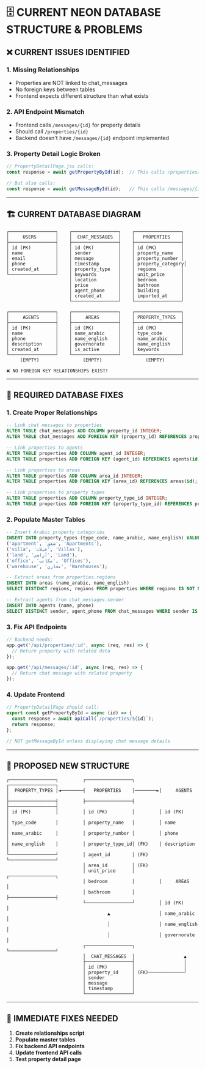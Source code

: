 # 🗄️ CURRENT NEON DATABASE STRUCTURE & PROBLEMS

## ❌ CURRENT ISSUES IDENTIFIED

### 1. **Missing Relationships**
- Properties are NOT linked to chat_messages
- No foreign keys between tables
- Frontend expects different structure than what exists

### 2. **API Endpoint Mismatch**
- Frontend calls `/messages/{id}` for property details
- Should call `/properties/{id}` 
- Backend doesn't have `/messages/{id}` endpoint implemented

### 3. **Property Detail Logic Broken**
```javascript
// PropertyDetailPage.jsx calls:
const response = await getPropertyById(id);  // This calls /properties/{id}

// But also calls:
const response = await getMessageById(id);   // This calls /messages/{id} ❌
```

---

## 🏗️ CURRENT DATABASE DIAGRAM

```
┌─────────────────┐    ┌─────────────────┐    ┌─────────────────┐
│     USERS       │    │  CHAT_MESSAGES  │    │   PROPERTIES    │
├─────────────────┤    ├─────────────────┤    ├─────────────────┤
│ id (PK)         │    │ id (PK)         │    │ id (PK)         │
│ name            │    │ sender          │    │ property_name   │
│ email           │    │ message         │    │ property_number │
│ phone           │    │ timestamp       │    │ property_category│
│ created_at      │    │ property_type   │    │ regions         │
└─────────────────┘    │ keywords        │    │ unit_price      │
                       │ location        │    │ bedroom         │
                       │ price           │    │ bathroom        │
                       │ agent_phone     │    │ building        │
                       │ created_at      │    │ imported_at     │
                       └─────────────────┘    └─────────────────┘
                                          
┌─────────────────┐    ┌─────────────────┐    ┌─────────────────┐
│     AGENTS      │    │     AREAS       │    │ PROPERTY_TYPES  │
├─────────────────┤    ├─────────────────┤    ├─────────────────┤
│ id (PK)         │    │ id (PK)         │    │ id (PK)         │
│ name            │    │ name_arabic     │    │ type_code       │
│ phone           │    │ name_english    │    │ name_arabic     │
│ description     │    │ governorate     │    │ name_english    │
│ created_at      │    │ is_active       │    │ keywords        │
└─────────────────┘    └─────────────────┘    └─────────────────┘
     (EMPTY)                (EMPTY)                (EMPTY)

❌ NO FOREIGN KEY RELATIONSHIPS EXIST!
```

---

## 🎯 REQUIRED DATABASE FIXES

### 1. **Create Proper Relationships**
```sql
-- Link chat messages to properties
ALTER TABLE chat_messages ADD COLUMN property_id INTEGER;
ALTER TABLE chat_messages ADD FOREIGN KEY (property_id) REFERENCES properties(id);

-- Link properties to agents
ALTER TABLE properties ADD COLUMN agent_id INTEGER;
ALTER TABLE properties ADD FOREIGN KEY (agent_id) REFERENCES agents(id);

-- Link properties to areas
ALTER TABLE properties ADD COLUMN area_id INTEGER;
ALTER TABLE properties ADD FOREIGN KEY (area_id) REFERENCES areas(id);

-- Link properties to property types
ALTER TABLE properties ADD COLUMN property_type_id INTEGER;
ALTER TABLE properties ADD FOREIGN KEY (property_type_id) REFERENCES property_types(id);
```

### 2. **Populate Master Tables**
```sql
-- Insert Arabic property categories
INSERT INTO property_types (type_code, name_arabic, name_english) VALUES
('apartment', 'شقق', 'Apartments'),
('villa', 'فيلات', 'Villas'),
('land', 'أراضي', 'Land'),
('office', 'مكاتب', 'Offices'),
('warehouse', 'مخازن', 'Warehouses');

-- Extract areas from properties.regions
INSERT INTO areas (name_arabic, name_english) 
SELECT DISTINCT regions, regions FROM properties WHERE regions IS NOT NULL;

-- Extract agents from chat_messages.sender
INSERT INTO agents (name, phone) 
SELECT DISTINCT sender, agent_phone FROM chat_messages WHERE sender IS NOT NULL;
```

### 3. **Fix API Endpoints**
```javascript
// Backend needs:
app.get('/api/properties/:id', async (req, res) => {
  // Return property with related data
});

app.get('/api/messages/:id', async (req, res) => {
  // Return chat message with related property
});
```

### 4. **Update Frontend**
```javascript
// PropertyDetailPage should call:
export const getPropertyById = async (id) => {
  const response = await apiCall(`/properties/${id}`);
  return response;
};

// NOT getMessageById unless displaying chat message details
```

---

## 🚀 PROPOSED NEW STRUCTURE

```
┌─────────────────┐         ┌─────────────────┐         ┌─────────────────┐
│  PROPERTY_TYPES │◄────────┤   PROPERTIES    │────────►│     AGENTS      │
├─────────────────┤         ├─────────────────┤         ├─────────────────┤
│ id (PK)         │         │ id (PK)         │         │ id (PK)         │
│ type_code       │         │ property_name   │         │ name            │
│ name_arabic     │         │ property_number │         │ phone           │
│ name_english    │         │ property_type_id│ (FK)    │ description     │
└─────────────────┘         │ agent_id        │ (FK)    └─────────────────┘
                            │ area_id         │ (FK)    
                            │ unit_price      │         ┌─────────────────┐
                            │ bedroom         │         │     AREAS       │
                            │ bathroom        │         ├─────────────────┤
                            └─────────────────┘         │ id (PK)         │
                                     ▲                  │ name_arabic     │
                                     │                  │ name_english    │
                                     │                  │ governorate     │
                            ┌─────────────────┐         └─────────────────┘
                            │  CHAT_MESSAGES  │                  ▲
                            ├─────────────────┤                  │
                            │ id (PK)         │                  │
                            │ property_id     │ (FK)─────────────┘
                            │ sender          │
                            │ message         │
                            │ timestamp       │
                            └─────────────────┘
```

---

## 🔧 IMMEDIATE FIXES NEEDED

1. **Create relationships script**
2. **Populate master tables**  
3. **Fix backend API endpoints**
4. **Update frontend API calls**
5. **Test property detail page**
